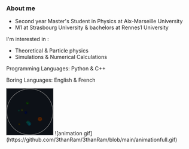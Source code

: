 ### About me
- Second year Master's Student in Physics at Aix-Marseille University
- M1 at Strasbourg University & bachelors at Rennes1 University

I'm interested in :

- Theoretical & Particle physics
- Simulations & Numerical Calculations

Programming Languages: Python & C++

Boring Languages: English & French

<img src="https://github.com/3thanRam/3thanRam/blob/main/animationfull.gif" width="25%" height="25%"/>
![animation gif](https://github.com/3thanRam/3thanRam/blob/main/animationfull.gif)
